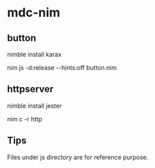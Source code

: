 # mdc-nim

## button

nimble install karax

nim js -d:release --hints:off button.nim


## httpserver

nimble install jester

nim c -r http


## Tips

Files under js directory are for reference purpose.
